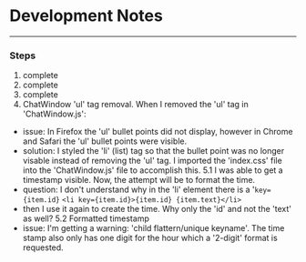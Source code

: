 # __Development Notes__

****

### Steps
1. complete
2. complete
3. complete
4. ChatWindow 'ul' tag removal. When I removed the 'ul' tag in 'ChatWindow.js':
  - issue: In Firefox the 'ul' bullet points did not display, however in Chrome and Safari the 'ul' bullet points were visible.
  - solution: I styled the 'li' (list) tag so that the bullet point was no longer visable instead of removing the 'ul' tag. I imported the 'index.css' file into the 'ChatWindow.js' file to accomplish this.
5.1 I was able to get a timestamp visible. Now, the attempt will be to format the time.
  - question: I don't understand why in the 'li' element there is a '``key={item.id}``
  ```<li key={item.id}>{item.id} {item.text}</li>```
  - then I use it again to create the time. Why only the 'id' and not the 'text' as well?
5.2 Formatted timestamp
  - issue: I'm getting a warning: 'child flattern/unique keyname'. The time stamp also only has one digit for the hour which a '2-digit' format is requested.
